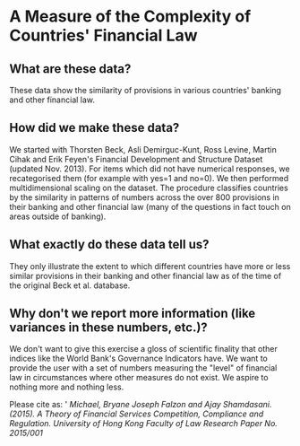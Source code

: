  # A Measure of the Complexity of Countries' Financial Law 

## What are these data?
These data show the similarity of provisions in various countries' banking and other financial law. 

## How did we make these data?
We started with Thorsten Beck, Asli Demirguc-Kunt, Ross Levine, Martin Cihak and Erik Feyen's Financial Development and Structure Dataset (updated Nov. 2013). For items which did not have numerical responses, we recategorised them (for example with yes=1 and no=0). We then performed multidimensional scaling on the 
dataset. The procedure classifies countries by the similarity in patterns of numbers across the over 800 provisions in their banking and other financial law (many of the questions in fact touch on areas outside of banking). 

## What exactly do these data tell us?
They only illustrate the extent to which different countries have more or less similar provisions in their banking and other financial law as of the time of the original Beck et al. database. 

## Why don't we report more information (like variances in these numbers, etc.)?
We don't want to give this exercise a gloss of scientific finality that other indices like the World Bank's Governance
Indicators have. We want to provide the user with a set of numbers measuring the "level" of financial law in circumstances where other measures do not exist. We aspire to nothing more and nothing less. 

Please cite as: '
*Michael, Bryane Joseph Falzon and Ajay Shamdasani. (2015). A Theory of Financial Services Competition, Compliance and Regulation. University of Hong Kong Faculty of Law Research Paper No. 2015/001* 
